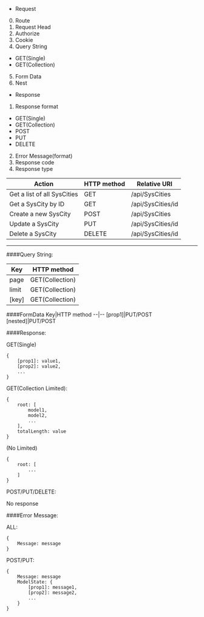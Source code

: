 * Request
 0. Route
 1. Request Head
 2. Authorize
 3. Cookie
 4. Query String
  * GET(Single)
  * GET(Collection)
 5. Form Data
 6. Nest
* Response
 1. Response format
  * GET(Single)
  * GET(Collection)
  * POST
  * PUT
  * DELETE
 2. Error Message(format)
 3. Response code
 4. Response type

Action	|HTTP method|	Relative URI|
-|-|-|
Get a list of all SysCities|	GET|	/api/SysCities|
Get a SysCity by ID|	GET|	/api/SysCities/id|
Create a new SysCity|	POST|	/api/SysCities|
Update a SysCity|	PUT|	/api/SysCities/id|
Delete a SysCity|	DELETE|	/api/SysCities/id|

***

####Query String:

Key|HTTP method
--|--
page|GET(Collection)
limit|GET(Collection)
[key]|GET(Collection)

####FormData
Key|HTTP method
--|--
[prop1]|PUT/POST
[nested]|PUT/POST

####Response:

GET(Single)
```
{
	[prop1]: value1,
	[prop2]: value2,
	...
}
```

GET(Collection Limited): 
```
{
	root: [
		model1,
		model2,
		...
	],
	totalLength: value
}
```
(No Limited)
```
{
	root: [
		...
	]
}
```

POST/PUT/DELETE:  

No response

####Error Message:

ALL:
```
{
	Message: message
}
```

POST/PUT: 
```
{
	Message: message
	ModelState: {
		[prop1]: message1,
		[prop2]: message2,
		...
	}
}
```























